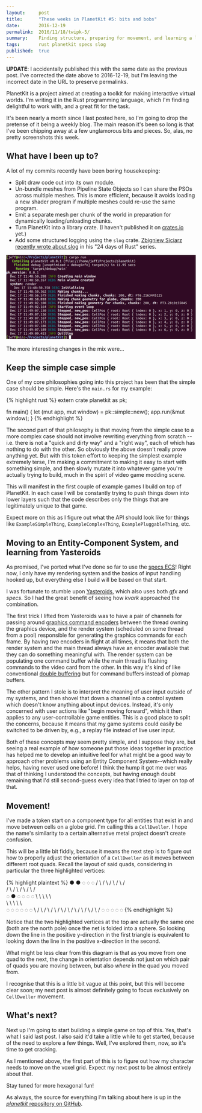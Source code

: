 ```yaml
---
layout:     post
title:      "These weeks in PlanetKit #5: bits and bobs"
date:       2016-12-19
permalink:  2016/11/18/twipk-5/
summary:    Finding structure, preparing for movement, and learning a lot from Yasteroids.
tags:       rust planetkit specs slog
published:  true
---
```


**UPDATE**: I accidentally published this with the same date as the previous post. I've corrected the date above to 2016-12-19, but I'm leaving the incorrect date in the URL to preserve permalinks.

PlanetKit is a project aimed at creating a toolkit for making interactive virtual worlds. I'm writing it in the Rust programming language, which I'm finding delightful to work with, and a great fit for the task.

It's been nearly a month since I last posted here, so I'm going to drop the pretense of it being a weekly blog. The main reason it's been so long is that I've been chipping away at a few unglamorous bits and pieces. So, alas, no pretty screenshots this week.


## What have I been up to?

A lot of my commits recently have been boring housekeeping:

- Split draw code out into its own module.
- Un-bundle meshes from Pipeline State Objects so I can share the PSOs across multiple meshes. This is more efficient, because it avoids loading a new shader program if multiple meshes could re-use the same program.
- Emit a separate mesh per chunk of the world in preparation for dynamically loading/unloading chunks.
- Turn PlanetKit into a library crate. (I haven't published it on [crates.io](https://crates.io) yet.)
- Add some structured logging using the `slog` crate. [Zbigniew Siciarz recently wrote about slog](https://siciarz.net/24-days-rust-structured-logging/) in his "24 days of Rust" series.

![Structured logging using slog](/images/these-weeks-5/slog-output.png)

The more interesting changes in the mix were...

## Keep the simple case simple

One of my core philosophies going into this project has been that the simple case should be simple. Here's the `main.rs` for my example:

{% highlight rust %}
extern crate planetkit as pk;

fn main() {
    let (mut app, mut window) = pk::simple::new();
    app.run(&mut window);
}
{% endhighlight %}

The second part of that philosophy is that moving from the simple case to a more complex case should not involve rewriting everything from scratch -- i.e. there is not a "quick and dirty way" and a "right way", each of which has nothing to do with the other. So obviously the above doesn't really prove anything yet. But with this token effort to keeping the simplest example extremely terse, I'm making a commitment to making it easy to start with something simple, and then slowly mutate it into whatever game you're actually trying to build, much in the spirit of video game modding scene.

This will manifest in the first couple of example games I build on top of PlanetKit. In each case I will be constantly trying to push things down into lower layers such that the code describes only the things that are legitimately unique to that game.

Expect more on this as I figure out what the API should look like for things like `ExampleSimpleThing`, `ExampleComplexThing`, `ExamplePluggableThing`, etc.


## Moving to an Entity-Component System, and learning from Yasteroids

As promised, I've ported what I've done so far to use the [specs ECS](https://github.com/slide-rs/specs)! Right now, I only have my rendering system and the basics of input handling hooked up, but everything else I build will be based on that start.

I was fortunate to stumble upon [Yasteroids](https://github.com/kvark/yasteroids), which also uses both _gfx_ and _specs_. So I had the great benefit of seeing how _kvark_ approached the combination.

The first trick I lifted from Yasteroids was to have a pair of channels for passing around [graphics command encoders](https://docs.rs/gfx/0.12.1/gfx/struct.Encoder.html) between the thread owning the graphics device, and the render system (scheduled on some thread from a pool) responsible for generating the graphics commands for each frame. By having _two_ encoders in flight at all times, it means that both the render system and the main thread always have an encoder available that they can do something meaningful with. The render system can be populating one command buffer while the main thread is flushing commands to the video card from the other. In this way it's kind of like conventional [double buffering](https://en.wikipedia.org/wiki/Multiple_buffering) but for command buffers instead of pixmap buffers.

The other pattern I stole is to interpret the meaning of user input outside of my systems, and then shovel that down a channel into a control system which doesn't know anything about input devices. Instead, it's only concerned with user actions like "begin moving forward", which it then applies to any user-controllable game entities. This is a good place to split the concerns, because it means that my game systems could easily be switched to be driven by, e.g., a replay file instead of live user input.

Both of these concepts may seem pretty simple, and I suppose they are, but seeing a real example of how someone put those ideas together in practice has helped me to develop an intuitive feel for what might be a good way to approach other problems using an Entity Component System--which really helps, having never used one before! I think the hump it got me over was that of thinking I understood the concepts, but having enough doubt remaining that I'd still second-guess every idea that I tried to layer on top of that.


## Movement!

I've made a token start on a component type for all entities that exist in and move between cells on a globe grid. I'm calling this a `CellDweller`. I hope the name's similarity to a certain alternative metal project doesn't create confusion.

This will be a little bit fiddly, because it means the next step is to figure out how to properly adjust the orientation of a `CellDweller` as it moves between different root quads. Recall the layout of said quads, considering in particular the three highlighted vertices:

{% highlight plaintext %}
     ●     ●     ◌     ◌     ◌
    / \   / \   / \   / \   / \
   /   \ /   \ /   \ /   \ /   \
  ◌     ●     ◌     ◌     ◌     ◌
   \     \     \     \     \     \
    \     \     \     \     \     \
     ◌     ◌     ◌     ◌     ◌     ◌
      \   / \   / \   / \   / \   /
       \ /   \ /   \ /   \ /   \ /
        ◌     ◌     ◌     ◌     ◌
{% endhighlight %}

Notice that the two highlighted vertices at the top are actually the same one (both are the north pole) once the net is folded into a sphere. So looking down the line in the positive y-direction in the first triangle is equivalent to looking down the line in the positive x-direction in the second.

What might be less clear from this diagram is that as you move from one quad to the next, the change in orientation depends not just on which pair of quads you are moving between, but also _where_ in the quad you moved from.

I recognise that this is a little bit vague at this point, but this will become clear soon; my next post is almost definitely going to focus exclusively on `CellDweller` movement.


## What's next?

Next up I'm going to start building a simple game on top of this. Yes, that's what I said last post. I also said it'd take a little while to get started, because of the need to explore a few things. Well, I've explored them, now, so it's time to get cracking.

As I mentioned above, the first part of this is to figure out how my character needs to move on the voxel grid. Expect my next post to be almost entirely about that.

Stay tuned for more hexagonal fun!

As always, the source for everything I'm talking about here is up in the [_planetkit_ repository on GitHub](https://github.com/jeffparsons/planetkit).
